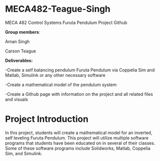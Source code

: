 # MECA482-Teague-Singh
MECA 482 Control Systems Furuta Pendulum Project Github

**Group members**: 

Aman Singh 

Carson Teague

**Deliverables:**

-Create a self balancing pendulum Furuta Pendulum via Coppelia Sim and Matlab, Simulink or any other necessary software

-Create a mathematical model of the pendulum system

-Create a Github page with information on the project and all related files and visuals 

# Project Introduction
In this project, students will create a mathematical model for an inverted, self leveling Furuta Pendulum. This project will utilize multiple software programs that students have been educated on in several of their classes. Some of these software programs include Solidworks, Matlab, Coppelia Sim, and Simulink. 
